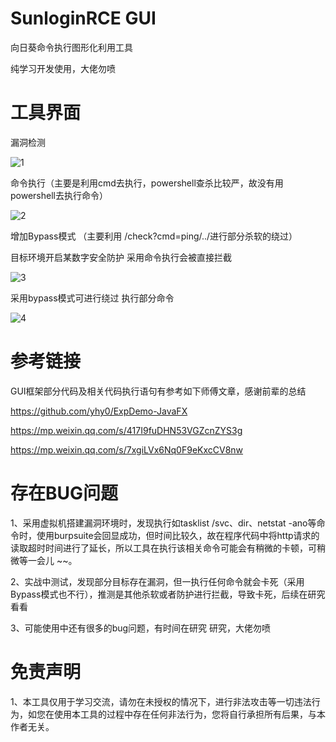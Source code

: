 # SunloginRCE GUI

向日葵命令执行图形化利用工具

纯学习开发使用，大佬勿喷

# 工具界面

漏洞检测 

![1](https://user-images.githubusercontent.com/44337217/189516819-8066e2df-d3c0-4799-83ac-9dc4d6f1e395.png)


命令执行（主要是利用cmd去执行，powershell查杀比较严，故没有用powershell去执行命令）

![2](https://user-images.githubusercontent.com/44337217/189516955-4a0820eb-0a82-41e3-b1bc-1c700892c88f.png)


增加Bypass模式 （主要利用 /check?cmd=ping/../进行部分杀软的绕过）

目标环境开启某数字安全防护 采用命令执行会被直接拦截

![3](https://user-images.githubusercontent.com/44337217/189516958-12ed1e49-bec8-4228-9ec0-9c53f3a53783.png)

采用bypass模式可进行绕过 执行部分命令

![4](https://user-images.githubusercontent.com/44337217/189516960-55944df7-9270-4b69-92a7-a53a682d4f81.png)


# 参考链接

GUI框架部分代码及相关代码执行语句有参考如下师傅文章，感谢前辈的总结

https://github.com/yhy0/ExpDemo-JavaFX

https://mp.weixin.qq.com/s/417I9fuDHN53VGZcnZYS3g

https://mp.weixin.qq.com/s/7xgiLVx6Nq0F9eKxcCV8nw

# 存在BUG问题

1、采用虚拟机搭建漏洞环境时，发现执行如tasklist /svc、dir、netstat -ano等命令时，使用burpsuite会回显成功，但时间比较久，故在程序代码中将http请求的读取超时时间进行了延长，所以工具在执行该相关命令可能会有稍微的卡顿，可稍微等一会儿 ~~。

2、实战中测试，发现部分目标存在漏洞，但一执行任何命令就会卡死（采用Bypass模式也不行），推测是其他杀软或者防护进行拦截，导致卡死，后续在研究看看

3、可能使用中还有很多的bug问题，有时间在研究 研究，大佬勿喷

# 免责声明

1、本工具仅用于学习交流，请勿在未授权的情况下，进行非法攻击等一切违法行为，如您在使用本工具的过程中存在任何非法行为，您将自行承担所有后果，与本作者无关。
